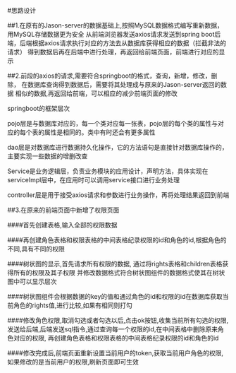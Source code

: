 #思路设计

##1.在原有的Jason-server的数据基础上,按照MySQL数据格式编写重新数据，用MySQL存储数据更为安全
从前端浏览器发送axios请求发送到spring boot后端，后端根据axios请求执行对应的方法去从数据库获得相应的数据（拦截非法的请求）
得到数据后再在后端中进行处理，再返回给前端页面，前端进行对应的显示

##2.前段的axios的请求,需要符合springboot的格式，查询，新增，修改，删除，
在数据库查询得到数据后，需要将其处理成与原来的Jason-server返回的数据 相似的数据,再返回给前端，可以相应的减少前端页面的修改

springboot的框架层次



pojo层是与数据库对应的，每一个类对应每一张表，pojo层的每个类的属性与对应的每个表的属性是相同的。类中有时还会有更多属性

dao层是对数据库进行数据持久化操作，它的方法语句是直接针对数据库操作的，主要实现一些数据的增删改查

Service是业务逻辑层，负责业务模块的应用设计，声明方法，具体实现在serviceImpl层中，在应用时可以调用service接口进行业务处理

controller层是用于接受axios请求和参数进行业务操作，再将处理结果返回到前端





##3.在原来的前端页面中新增了权限页面

####首先创建表格,输入全部的权限数据

####再创建角色表格和权限表格的中间表格纪录权限的id和角色的id,根据角色的不同,具有不同的权限


####树状图的显示,首先请求所有权限的数据,
通过将rights表格和children表格获得所有的权限及其子权限
并修改数据格式符合树状图组件的数据格式使其在树状图中可以显示层次

####树状图组件会根据数据的key的值和通过角色的id和权限的id在数据库获取当前角色的rights值,进行比较,如果有相同则打勾


####修改角色权限,取消勾选或者勾选以后,点击ok按钮,收集当前所有勾选的权限,
发送给后端,后端发送sql指令,通过查询每一个权限的id,在中间表格中删除原来角色对应的权限,
再创建角色表格和权限表格的中间表格纪录权限的id和角色的id



####修改完成后,前端页面重新设置当前用户的token,获取当前用户角色的权限,如果修改的是当前用户的权限,刷新页面即可生效
